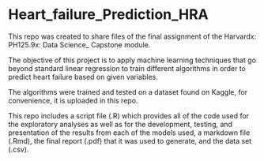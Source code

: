 # Heart_failure_Prediction_HRA

This repo was created to share files of the final assignment of the Harvardx: PH125.9x: Data Science_ Capstone module.

The objective of this project is to apply machine learning techniques that go beyond standard linear regression to train different algorithms in order to predict heart failure based on given variables. 

The algorithms were trained and tested on a dataset found on Kaggle, for convenience, it is uploaded in this repo.

This repo includes a script file (.R) which provides all of the code used for the exploratory analyses as well as for the development, testing, and presentation of the results from each of the models used, a markdown file (.Rmd), the final report (.pdf) that it was used to generate, and the data set (.csv).


